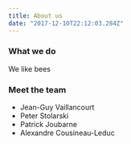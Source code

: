 ```yaml
---
title: About us
date: "2017-12-10T22:12:03.284Z"
---
```



### What we do 

We like bees

### Meet the team 

* Jean-Guy Vaillancourt
* Peter Stolarski
* Patrick Joubarne
* Alexandre Cousineau-Leduc
